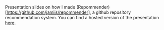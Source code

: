 Presentation slides on how I made (Repommender)[https://github.com/jamiis/repommender], a github repository recommendation system. 
You can find a hosted version of the presentation [here](https://jamiis.me/submodules/repommender-presentation).
